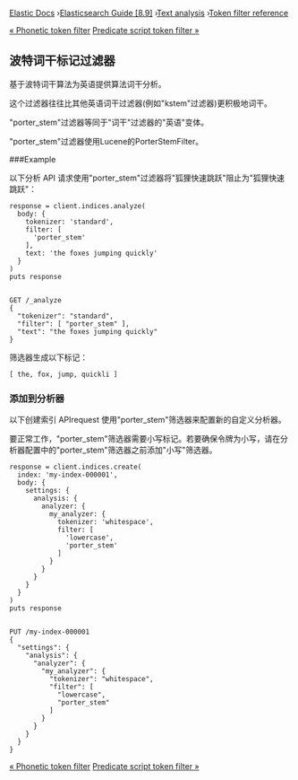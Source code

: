 

[Elastic Docs](/guide/) ›[Elasticsearch Guide [8.9]](index.md) ›[Text
analysis](analysis.md) ›[Token filter reference](analysis-tokenfilters.md)

[« Phonetic token filter](analysis-phonetic-tokenfilter.md) [Predicate
script token filter »](analysis-predicatefilter-tokenfilter.md)

## 波特词干标记过滤器

基于波特词干算法为英语提供算法词干分析。

这个过滤器往往比其他英语词干过滤器(例如"kstem"过滤器)更积极地词干。

"porter_stem"过滤器等同于"词干"过滤器的"英语"变体。

"porter_stem"过滤器使用Lucene的PorterStemFilter。

###Example

以下分析 API 请求使用"porter_stem"过滤器将"狐狸快速跳跃"阻止为"狐狸快速跳跃"：

    
    
    response = client.indices.analyze(
      body: {
        tokenizer: 'standard',
        filter: [
          'porter_stem'
        ],
        text: 'the foxes jumping quickly'
      }
    )
    puts response
    
    
    GET /_analyze
    {
      "tokenizer": "standard",
      "filter": [ "porter_stem" ],
      "text": "the foxes jumping quickly"
    }

筛选器生成以下标记：

    
    
    [ the, fox, jump, quickli ]

### 添加到分析器

以下创建索引 APIrequest 使用"porter_stem"筛选器来配置新的自定义分析器。

要正常工作，"porter_stem"筛选器需要小写标记。若要确保令牌为小写，请在分析器配置中的"porter_stem"筛选器之前添加"小写"筛选器。

    
    
    response = client.indices.create(
      index: 'my-index-000001',
      body: {
        settings: {
          analysis: {
            analyzer: {
              my_analyzer: {
                tokenizer: 'whitespace',
                filter: [
                  'lowercase',
                  'porter_stem'
                ]
              }
            }
          }
        }
      }
    )
    puts response
    
    
    PUT /my-index-000001
    {
      "settings": {
        "analysis": {
          "analyzer": {
            "my_analyzer": {
              "tokenizer": "whitespace",
              "filter": [
                "lowercase",
                "porter_stem"
              ]
            }
          }
        }
      }
    }

[« Phonetic token filter](analysis-phonetic-tokenfilter.md) [Predicate
script token filter »](analysis-predicatefilter-tokenfilter.md)
